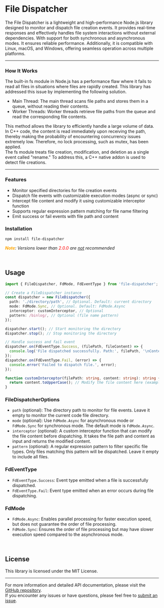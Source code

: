 # File Dispatcher

The File Dispatcher is a lightweight and high-performance Node.js library designed to monitor and dispatch file creation events. It provides real-time responses and effectively handles file system interactions without external dependencies. With support for both synchronous and asynchronous modes. It ensures reliable performance. Additionally, it is compatible with Linux, macOS, and Windows, offering seamless operation across multiple platforms.

---

### How It Works

The built-in fs module in Node.js has a performance flaw where it fails to read all files in situations where files are rapidly created. This library has addressed this issue by implementing the following solution.

- Main Thread: The main thread scans file paths and stores them in a queue, without reading their contents.
- Worker Threads: Worker threads retrieve file paths from the queue and read the corresponding file contents.

This method allows the library to efficiently handle a large volume of data. In C++ code, the content is read immediately upon receiving the path, thereby making the probability of encountering concurrency issues extremely low. Therefore, no lock processing, such as mutex, has been applied.  
The fs module treats file creation, modification, and deletion as a single event called "rename." To address this, a C++ native addon is used to detect file creations.

---

### Features

- Monitor specified directories for file creation events
- Dispatch file events with customizable execution modes (async or sync)
- Intercept file content and modify it using customizable interceptor function
- Supports regular expression pattern matching for file name filtering
- Emit success or fail events with file path and content

### Installation

```shell
npm install file-dispatcher
```

***<span style="color: Orange;">Note</span>**: Versions lower than <span style="color: red;">2.0.0</span> are <u>not</u> recommended*

<br>

## Usage

```ts
import { FileDispatcher, FdMode, FdEventType } from 'file-dispatcher';

// Create a FileDispatcher instance
const dispatcher = new FileDispatcher({
  path: './directory/path', // Optional. Default: current directory
  mode: FdMode.Sync, // Optional. Default: FdMode.Async
  interceptor: customInterceptor, // Optional
  pattern: /binlog/, // Optional (file name pattern)
});

dispatcher.start(); // Start monitoring the directory
dispatcher.stop(); // Stop monitoring the directory

// Handle success and fail event
dispatcher.on(FdEventType.Success, (filePath, fileContent) => {
  console.log('File dispatched successfully. Path:', filePath, '\nContent:', fileContent); 
});
dispatcher.on(FdEventType.Fail, (error) => {
  console.error('Failed to dispatch file.', error);
});

function customInterceptor(filePath: string, content: string): string {
  return content.toUpperCase(); // Modify the file content here (example: convert to uppercase)
}
```

### FileDispatcherOptions


- `path` (optional): The directory path to monitor for file events. Leave it empty to monitor the current code file directory.
- `mode` (optional): Use `FdMode.Async` for asynchronous mode or `FdMode.Sync` for synchronous mode. The default mode is `FdMode.Async`.
- `interceptor` (optional): A custom interceptor function that can modify the file content before dispatching. It takes the file path and content as input and returns the modified content.
- `pattern` (optional): A regular expression pattern to filter specific file types. Only files matching this pattern will be dispatched. Leave it empty to include all files.

### FdEventType

- `FdEventType.Success`: Event type emitted when a file is successfully dispatched.
- `FdEventType.Fail`: Event type emitted when an error occurs during file dispatching.

### FdMode

- `FdMode.Async`: Enables parallel processing for faster execution speed, but does not guarantee the order of file processing.
- `FdMode.Sync`: Ensures the order of file processing but may have slower execution speed compared to the asynchronous mode.

<br>


## License

This library is licensed under the MIT License.

---

For more information and detailed API documentation, please visit the [GitHub repository](https://github.com/Nhahan/file-dispatcher).  
If you encounter any issues or have questions, please feel free to [submit an issue](https://github.com/Nhahan/file-dispatcher/issues).


